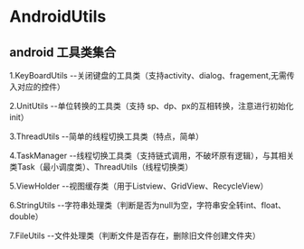# AndroidUtils
android 工具类集合
---
  1.KeyBoardUtils  --关闭键盘的工具类（支持activity、dialog、fragement,无需传入对应的控件）</br>
  
  2.UnitUtils --单位转换的工具类（支持 sp、dp、px的互相转换，注意进行初始化 init）</br>
  
  3.ThreadUtils --简单的线程切换工具类（特点，简单）</br>
  
  4.TaskManager --线程切换工具类（支持链式调用，不破坏原有逻辑），与其相关类Task（最小调度类）、ThreadUtils（线程切换类）</br>
  
  5.ViewHolder --视图缓存类（用于Listview、GridView、RecycleView）</br>
  
  6.StringUtils --字符串处理类（判断是否为null为空，字符串安全转int、float、double）</br>
  
  7.FileUtils --文件处理类（判断文件是否存在，删除旧文件创建文件夹）</br>
